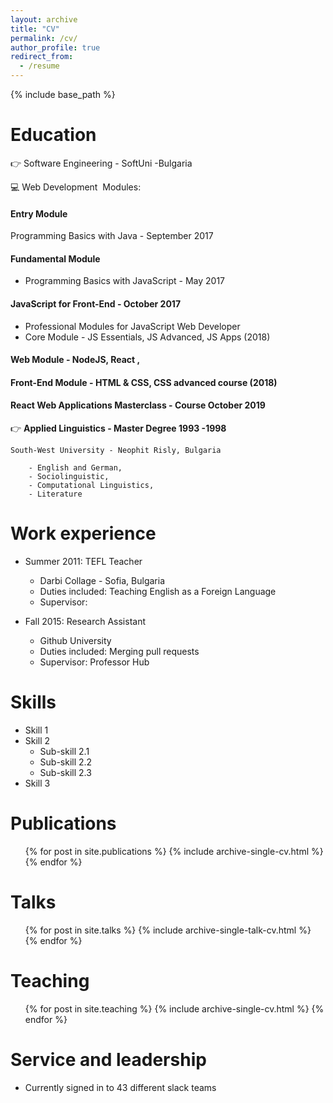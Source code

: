 ```yaml
---
layout: archive
title: "CV"
permalink: /cv/
author_profile: true
redirect_from:
  - /resume
---
```


{% include base_path %}

# Education

👉 Software Engineering - SoftUni -Bulgaria

💻 Web Development  Modules:

#### Entry Module 

Programming Basics with Java - September 2017

#### Fundamental Module 

- Programming Basics with JavaScript - May 2017

#### JavaScript for Front-End - October 2017

- Professional Modules for JavaScript Web Developer
- Core Module - JS Essentials, JS Advanced, JS Apps (2018)

#### Web Module - NodeJS, React ,  

#### Front-End Module - HTML & CSS, CSS advanced course (2018)

#### React Web Applications Masterclass - Course October 2019

👉 **Applied Linguistics - Master Degree 1993 -1998**

    South-West University - Neophit Risly, Bulgaria

        - English and German,
        - Sociolinguistic,
        - Computational Linguistics,
        - Literature

# Work experience

- Summer 2011: TEFL Teacher

  - Darbi Collage - Sofia, Bulgaria
  - Duties included: Teaching English as a Foreign Language
  - Supervisor:

- Fall 2015: Research Assistant
  - Github University
  - Duties included: Merging pull requests
  - Supervisor: Professor Hub

# Skills

- Skill 1
- Skill 2
  - Sub-skill 2.1
  - Sub-skill 2.2
  - Sub-skill 2.3
- Skill 3

# Publications

  <ul>{% for post in site.publications %}
    {% include archive-single-cv.html %}
  {% endfor %}</ul>
  
Talks
======
  <ul>{% for post in site.talks %}
    {% include archive-single-talk-cv.html %}
  {% endfor %}</ul>
  
Teaching
======
  <ul>{% for post in site.teaching %}
    {% include archive-single-cv.html %}
  {% endfor %}</ul>
  
Service and leadership
======
* Currently signed in to 43 different slack teams
